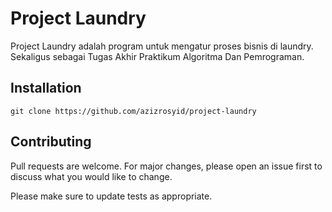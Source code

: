 # Project Laundry

Project Laundry adalah program untuk mengatur proses bisnis di laundry. Sekaligus sebagai Tugas Akhir Praktikum Algoritma Dan Pemrograman.

## Installation

```git
git clone https://github.com/azizrosyid/project-laundry
```


## Contributing
Pull requests are welcome. For major changes, please open an issue first to discuss what you would like to change.

Please make sure to update tests as appropriate.